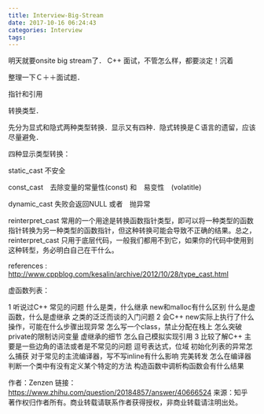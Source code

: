 ```yaml
---
title: Interview-Big-Stream
date: 2017-10-16 06:24:43
categories: Interview
tags:
---
```


明天就要onsite big stream了． C++ 面试，不管怎么样，都要淡定！沉着



整理一下Ｃ＋＋面试题．



指针和引用



转换类型．



先分为显式和隐式两种类型转换．显示又有四种．隐式转换是Ｃ语言的遗留，应该尽量避免．

四种显示类型转换：

static_cast 不安全

const_cast　去除变量的常量性(const) 和　易变性　(volatitle)

dynamic_cast 失败会返回NULL 或者　抛异常

reinterpret_cast 常用的一个用途是转换函数指针类型，即可以将一种类型的函数指针转换为另一种类型的函数指针，但这种转换可能会导致不正确的结果。总之，reinterpret_cast 只用于底层代码，一般我们都用不到它，如果你的代码中使用到这种转型，务必明白自己在干什么。



references : http://www.cppblog.com/kesalin/archive/2012/10/28/type_cast.html



虚函数列表：



1 听说过C++
常见的问题 什么是类，什么继承
new和malloc有什么区别
什么是虚函数，什么是虚继承
之类的泛泛而谈的入门问题
2 会C++
new实际上执行了什么操作，可能在什么步骤出现异常
怎么写一个class，禁止分配在栈上
怎么突破private的限制访问变量
虚继承的细节
怎么自己模拟实现引用
3 比较了解C++
主要是一些边角的语法或者是不常见的问题
逗号表达式，位域
初始化列表的异常怎么捕获
对于常见的主流编译器，写不写inline有什么影响
完美转发
怎么在编译器判断一个类中有没有定义某个特定的方法
构造函数中调析构函数会有什么结果



作者：Zenzen
链接：https://www.zhihu.com/question/20184857/answer/40666524
来源：知乎
著作权归作者所有。商业转载请联系作者获得授权，非商业转载请注明出处。


